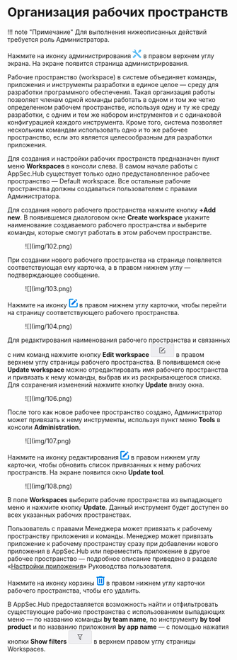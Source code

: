 # Организация рабочих пространств

!!! note "Примечание"
    Для выполнения нижеописанных действий требуется роль Администратора.

Нажмите на иконку администрирования ![](img/1.png) в правом верхнем углу экрана. На экране появится страница администрирования.

Рабочие пространство (workspace) в системе объединяет команды, приложения и инструменты разработки в единое целое — среду для разработки программного обеспечения. Такая организация работы позволяет членам одной команды работать в одном и том же четко определенном рабочем пространстве, используя одну и ту же среду разработки, с одним и тем же набором инструментов и с одинаковой конфигурацией каждого инструмента. Кроме того, система позволяет нескольким командам использовать одно и то же рабочее пространство, если это является целесообразным для разработки приложения.

Для создания и настройки рабочих пространств предназначен пункт меню **Workspaces** в консоли слева. В самом начале работы с AppSec.Hub существует только одно предустановленное рабочее пространство — Default workspace. Все остальные рабочие пространства должны создаваться пользователем с правами Администратора.

Для создания нового рабочего пространства нажмите кнопку **+Add new**. В появившемся диалоговом окне **Create workspace** укажите наименование создаваемого рабочего пространства и выберите команды, которые смогут работать в этом рабочем пространстве.

<figure markdown>![](img/102.png)</figure>

При создании нового рабочего пространства на странице появляется соответствующая ему карточка, а в правом нижнем углу — подтверждающее сообщение.

<figure markdown>![](img/103.png)</figure>

Нажмите на иконку ![](img/edit.png) в правом нижнем углу карточки, чтобы перейти на страницу соответствующего рабочего пространства.

<figure markdown>![](img/104.png)</figure>

Для редактирования наименования рабочего пространства и связанных с ним команд нажмите кнопку **Edit workspace** ![](img/105.png) в правом верхнем углу страницы рабочего пространства. В появившемся окне **Update workspace** можно отредактировать имя рабочего пространства и привязать к нему команды, выбрав их из раскрывающегося списка. Для сохранения изменений нажмите кнопку **Update** внизу окна.

<figure markdown>![](img/106.png)</figure>

После того как новое рабочее пространство создано, Администратор может привязать к нему инструменты, используя пункт меню **Tools** в консоли **Administration**.

<figure markdown>![](img/107.png)</figure>

Нажмите на иконку редактирования ![](img/edit.png) в правом нижнем углу карточки, чтобы обновить список привязанных к нему рабочих пространств. На экране появится окно **Update tool**.

<figure markdown>![](img/108.png)</figure>

В поле **Workspaces** выберите рабочие пространства из выпадающего меню и нажмите кнопку **Update**. Данный инструмент будет доступен во всех указанных рабочих пространствах.

Пользователь с правами Менеджера может привязать к рабочему пространству приложения и команды. Менеджер может привязать приложение к рабочему пространству сразу при добавлении нового приложения в AppSec.Hub или переместить приложение в другое рабочее пространство — подробное описание приведено в разделе «[Настройки приложения](../../ug/application%20settings/#_1)» Руководства пользователя.

Нажмите на иконку корзины ![](img/93.png) в правом нижнем углу карточки рабочего пространства, чтобы его удалить.

В AppSec.Hub предоставляется возможность найти и отфильтровать существующие рабочие пространства с использованием выпадающих меню — по названию команды **by team name**, по инструменту **by tool product** и по названию приложения **by app name** — с помощью нажатия кнопки **Show filters** ![](img/filter.png) в верхнем правом углу страницы Workspaces.